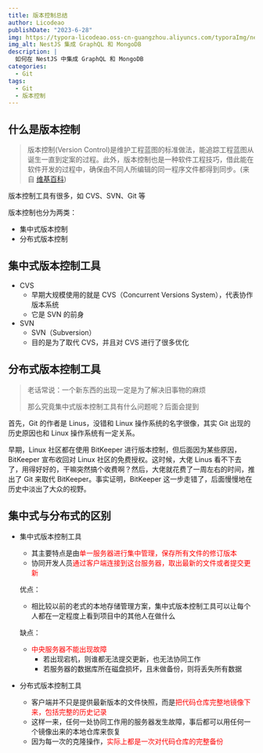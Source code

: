 ```yaml
---
title: 版本控制总结
author: Licodeao
publishDate: "2023-6-28"
img: https://typora-licodeao.oss-cn-guangzhou.aliyuncs.com/typoraImg/nestjs-graphql-mongodb.webp
img_alt: NestJS 集成 GraphQL 和 MongoDB
description: |
  如何在 NestJS 中集成 GraphQL 和 MongoDB
categories:
  - Git
tags:
  - Git
  - 版本控制
---
```


## 什么是版本控制

> 版本控制(Version Control)是维护工程蓝图的标准做法，能追踪工程蓝图从诞生一直到定案的过程。此外，版本控制也是一种软件工程技巧，借此能在软件开发的过程中，确保由不同人所编辑的同一程序文件都得到同步。(来自 [维基百科](https://zh.wikipedia.org/wiki/%E7%89%88%E6%9C%AC%E6%8E%A7%E5%88%B6))

版本控制工具有很多，如 CVS、SVN、Git 等

版本控制也分为两类：

- 集中式版本控制
- 分布式版本控制

## 集中式版本控制工具

- CVS
  - 早期大规模使用的就是 CVS（Concurrent Versions System），代表协作版本系统
  - 它是 SVN 的前身
- SVN
  - SVN（Subversion）
  - 目的是为了取代 CVS，并且对 CVS 进行了很多优化

## 分布式版本控制工具

> 老话常说：一个新东西的出现一定是为了解决旧事物的麻烦
>
> 那么究竟集中式版本控制工具有什么问题呢？后面会提到

首先，Git 的作者是 Linus，没错和 Linux 操作系统的名字很像，其实 Git 出现的历史原因也和 Linux 操作系统有一定关系。

早期，Linux 社区都在使用 BitKeeper 进行版本控制，但后面因为某些原因，BitKeeper 宣布收回对 Linux 社区的免费授权。这时候，大佬 Linus 看不下去了，用得好好的，干嘛突然搞个收费啊？然后，大佬就花费了一周左右的时间，推出了 Git 来取代 BitKeeper。事实证明，BitKeeper 这一步走错了，后面慢慢地在历史中淡出了大众的视野。

## 集中式与分布式的区别

- 集中式版本控制工具

  - 其主要特点是由<font color="red">单一服务器进行集中管理，保存所有文件的修订版本</font>
  - 协同开发人员<font color="red">通过客户端连接到这台服务器，取出最新的文件或者提交更新</font>

  优点：

  - 相比较以前的老式的本地存储管理方案，集中式版本控制工具可以让每个人都在一定程度上看到项目中的其他人在做什么

  缺点：

  - <font color="red">中央服务器不能出现故障</font>
    - 若出现宕机，则谁都无法提交更新，也无法协同工作
    - 若服务器的数据库所在磁盘损坏，且未做备份，则将丢失所有数据

- 分布式版本控制工具

  - 客户端并不只是提供最新版本的文件快照，而是<font color="red">把代码仓库完整地镜像下来，包括完整的历史记录</font>
  - 这样一来，任何一处协同工作用的服务器发生故障，事后都可以用任何一个镜像出来的本地仓库来恢复
  - 因为每一次的克隆操作，<font color="red">实际上都是一次对代码仓库的完整备份</font>
